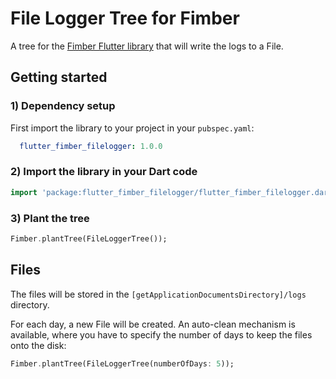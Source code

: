 
# File Logger Tree for Fimber  
  
A tree for the [Fimber Flutter library](https://pub.dev/packages/flutter_fimber) that will write the logs to a File.  

## Getting started
### 1) Dependency setup
  
First import the library to your project in your `pubspec.yaml`:  
  
```yaml
  flutter_fimber_filelogger: 1.0.0
```

### 2) Import the library in your Dart code

```dart
import 'package:flutter_fimber_filelogger/flutter_fimber_filelogger.dart';
```  

### 3) Plant the tree  
  
```dart
Fimber.plantTree(FileLoggerTree());  
```  
  
## Files

The files will be stored in the `[getApplicationDocumentsDirectory]/logs` directory.

For each day, a new File will be created.
An auto-clean mechanism is available, where you have to specify the number of days to keep the files onto the disk:

```dart
Fimber.plantTree(FileLoggerTree(numberOfDays: 5));  
```  